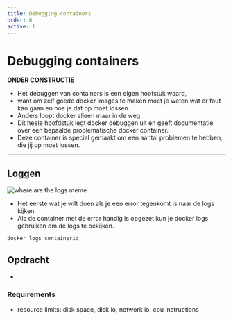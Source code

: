```yaml
---
title: Debugging containers
order: 6
active: 1
---
```


# Debugging containers

**ONDER CONSTRUCTIE**

- Het debuggen van containers is een eigen hoofstuk waard,
- want om zelf goede docker images te maken moet je weten wat er fout kan gaan en hoe je dat op moet lossen.
- Anders loopt docker alleen maar in de weg.
- Dit heele hoofdstuk legt docker debuggen uit en geeft documentatie over een bepaalde problematische docker container.
- Deze container is special gemaakt om een aantal problemen te hebben, die jij op moet lossen.


---

## Loggen

![where are the logs meme](@where-are-the-logs.png)


- Het eerste wat je wilt doen als je een error tegenkomt is naar de logs kijken.
- Als de container met de error handig is opgezet kun je docker logs gebruiken om de logs te bekijken.
```shell
docker logs containerid
```


## Opdracht
-


### Requirements
- resource limits:
    disk space, disk io, network io, cpu instructions
